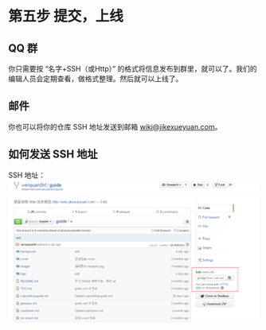 # 第五步 提交，上线

## QQ 群

你只需要按 “名字+SSH（或Http）” 的格式将信息发布到群里，就可以了。我们的编辑人员会定期查看，做格式整理。然后就可以上线了。

## 邮件

你也可以将你的仓库 SSH 地址发送到邮箱 wiki@jikexueyuan.com。

## 如何发送 SSH 地址

SSH 地址：![](images/oper1.png)
